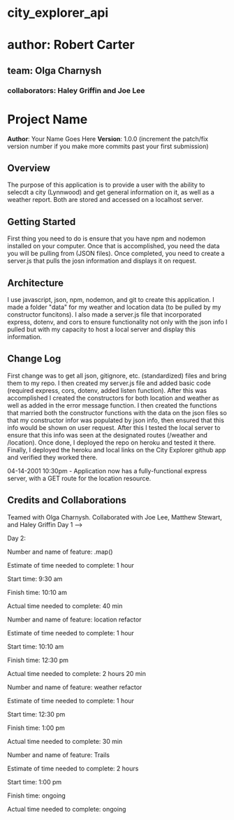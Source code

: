 # city_explorer_api

# author: Robert Carter

## team: Olga Charnysh

### collaborators: Haley Griffin and Joe Lee

# Project Name

**Author**: Your Name Goes Here
**Version**: 1.0.0 (increment the patch/fix version number if you make more commits past your first submission)

## Overview
The purpose of this application is to provide a user with the ability to selecdt a city (Lynnwood) and get general information on it, as well as a weather report. Both are stored and accessed on a localhost server.

## Getting Started
First thing you need to do is ensure that you have npm and nodemon installed on your computer. Once that is accomplished, you need the data you will be pulling from (JSON files). Once completed, you need to create a server.js that pulls the josn information and displays it on request.

## Architecture
I use javascript, json, npm, nodemon, and git to create this application. I made a folder "data" for my weather and location data (to be pulled by my constructor funcitons). I also made a server.js file that incorporated express, dotenv, and cors to ensure functionality not only with the json info I pulled but with my capacity to host a local server and display this information.

## Change Log
First change was to get all json, gitignore, etc. (standardized) files and bring them to my repo. I then created my server.js file and added basic code (required express, cors, dotenv, added listen function). After this was accomplished I created the constructors for both location and weather as well as added in the error message function. I then created the functions that married both the constructor functions with the data on the json files so that my constructor infor was populated by json info, then ensured that this info would be shown on user request. After this I tested the local server to ensure that this info was seen at the designated routes (/weather and /location). Once done, I deployed the repo on heroku and tested it there. Finally, I deployed the heroku and local links on the City Explorer github app and verified they worked there.

04-14-2001 10:30pm - Application now has a fully-functional express server, with a GET route for the location resource.

## Credits and Collaborations
Teamed with Olga Charnysh. Collaborated with Joe Lee, Matthew Stewart, and Haley Griffin Day 1
-->

Day 2:

Number and name of feature: .map()

Estimate of time needed to complete: 1 hour

Start time: 9:30 am

Finish time: 10:10 am

Actual time needed to complete: 40 min

Number and name of feature: location refactor

Estimate of time needed to complete: 1 hour

Start time: 10:10 am

Finish time: 12:30 pm

Actual time needed to complete: 2 hours 20 min


Number and name of feature: weather refactor

Estimate of time needed to complete: 1 hour

Start time: 12:30 pm

Finish time: 1:00 pm

Actual time needed to complete: 30 min


Number and name of feature: Trails

Estimate of time needed to complete: 2 hours

Start time: 1:00 pm

Finish time: ongoing

Actual time needed to complete: ongoing